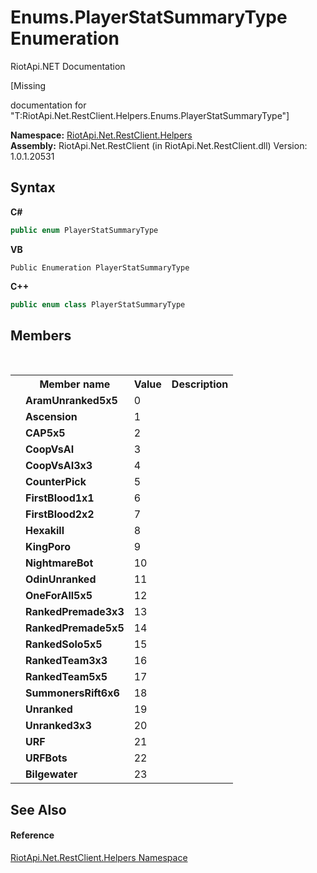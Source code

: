 # Enums.PlayerStatSummaryType Enumeration
RiotApi.NET Documentation 

\[Missing <summary> documentation for "T:RiotApi.Net.RestClient.Helpers.Enums.PlayerStatSummaryType"\]

**Namespace:**&nbsp;<a href="462957ad-7f36-13b9-0984-0a2de37ad030">RiotApi.Net.RestClient.Helpers</a><br />**Assembly:**&nbsp;RiotApi.Net.RestClient (in RiotApi.Net.RestClient.dll) Version: 1.0.1.20531

## Syntax

**C#**<br />
``` C#
public enum PlayerStatSummaryType
```

**VB**<br />
``` VB
Public Enumeration PlayerStatSummaryType
```

**C++**<br />
``` C++
public enum class PlayerStatSummaryType
```


## Members
&nbsp;<table><tr><th></th><th>Member name</th><th>Value</th><th>Description</th></tr><tr><td /><td target="F:RiotApi.Net.RestClient.Helpers.Enums.PlayerStatSummaryType.AramUnranked5x5">**AramUnranked5x5**</td><td>0</td><td /></tr><tr><td /><td target="F:RiotApi.Net.RestClient.Helpers.Enums.PlayerStatSummaryType.Ascension">**Ascension**</td><td>1</td><td /></tr><tr><td /><td target="F:RiotApi.Net.RestClient.Helpers.Enums.PlayerStatSummaryType.CAP5x5">**CAP5x5**</td><td>2</td><td /></tr><tr><td /><td target="F:RiotApi.Net.RestClient.Helpers.Enums.PlayerStatSummaryType.CoopVsAI">**CoopVsAI**</td><td>3</td><td /></tr><tr><td /><td target="F:RiotApi.Net.RestClient.Helpers.Enums.PlayerStatSummaryType.CoopVsAI3x3">**CoopVsAI3x3**</td><td>4</td><td /></tr><tr><td /><td target="F:RiotApi.Net.RestClient.Helpers.Enums.PlayerStatSummaryType.CounterPick">**CounterPick**</td><td>5</td><td /></tr><tr><td /><td target="F:RiotApi.Net.RestClient.Helpers.Enums.PlayerStatSummaryType.FirstBlood1x1">**FirstBlood1x1**</td><td>6</td><td /></tr><tr><td /><td target="F:RiotApi.Net.RestClient.Helpers.Enums.PlayerStatSummaryType.FirstBlood2x2">**FirstBlood2x2**</td><td>7</td><td /></tr><tr><td /><td target="F:RiotApi.Net.RestClient.Helpers.Enums.PlayerStatSummaryType.Hexakill">**Hexakill**</td><td>8</td><td /></tr><tr><td /><td target="F:RiotApi.Net.RestClient.Helpers.Enums.PlayerStatSummaryType.KingPoro">**KingPoro**</td><td>9</td><td /></tr><tr><td /><td target="F:RiotApi.Net.RestClient.Helpers.Enums.PlayerStatSummaryType.NightmareBot">**NightmareBot**</td><td>10</td><td /></tr><tr><td /><td target="F:RiotApi.Net.RestClient.Helpers.Enums.PlayerStatSummaryType.OdinUnranked">**OdinUnranked**</td><td>11</td><td /></tr><tr><td /><td target="F:RiotApi.Net.RestClient.Helpers.Enums.PlayerStatSummaryType.OneForAll5x5">**OneForAll5x5**</td><td>12</td><td /></tr><tr><td /><td target="F:RiotApi.Net.RestClient.Helpers.Enums.PlayerStatSummaryType.RankedPremade3x3">**RankedPremade3x3**</td><td>13</td><td /></tr><tr><td /><td target="F:RiotApi.Net.RestClient.Helpers.Enums.PlayerStatSummaryType.RankedPremade5x5">**RankedPremade5x5**</td><td>14</td><td /></tr><tr><td /><td target="F:RiotApi.Net.RestClient.Helpers.Enums.PlayerStatSummaryType.RankedSolo5x5">**RankedSolo5x5**</td><td>15</td><td /></tr><tr><td /><td target="F:RiotApi.Net.RestClient.Helpers.Enums.PlayerStatSummaryType.RankedTeam3x3">**RankedTeam3x3**</td><td>16</td><td /></tr><tr><td /><td target="F:RiotApi.Net.RestClient.Helpers.Enums.PlayerStatSummaryType.RankedTeam5x5">**RankedTeam5x5**</td><td>17</td><td /></tr><tr><td /><td target="F:RiotApi.Net.RestClient.Helpers.Enums.PlayerStatSummaryType.SummonersRift6x6">**SummonersRift6x6**</td><td>18</td><td /></tr><tr><td /><td target="F:RiotApi.Net.RestClient.Helpers.Enums.PlayerStatSummaryType.Unranked">**Unranked**</td><td>19</td><td /></tr><tr><td /><td target="F:RiotApi.Net.RestClient.Helpers.Enums.PlayerStatSummaryType.Unranked3x3">**Unranked3x3**</td><td>20</td><td /></tr><tr><td /><td target="F:RiotApi.Net.RestClient.Helpers.Enums.PlayerStatSummaryType.URF">**URF**</td><td>21</td><td /></tr><tr><td /><td target="F:RiotApi.Net.RestClient.Helpers.Enums.PlayerStatSummaryType.URFBots">**URFBots**</td><td>22</td><td /></tr><tr><td /><td target="F:RiotApi.Net.RestClient.Helpers.Enums.PlayerStatSummaryType.Bilgewater">**Bilgewater**</td><td>23</td><td /></tr></table>

## See Also


#### Reference
<a href="462957ad-7f36-13b9-0984-0a2de37ad030">RiotApi.Net.RestClient.Helpers Namespace</a><br />